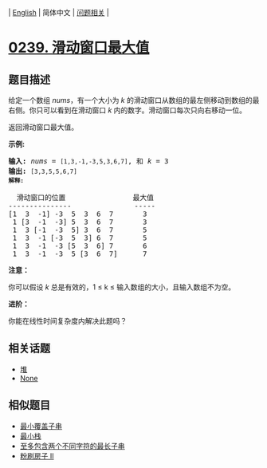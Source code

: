 
| [English](README_EN.md) | 简体中文 | [问题相关](QUESTION.md) |
# [0239. 滑动窗口最大值](https://leetcode-cn.com/problems/sliding-window-maximum/)
## 题目描述
<p>给定一个数组 <em>nums</em>，有一个大小为&nbsp;<em>k&nbsp;</em>的滑动窗口从数组的最左侧移动到数组的最右侧。你只可以看到在滑动窗口 <em>k</em> 内的数字。滑动窗口每次只向右移动一位。</p>

<p>返回滑动窗口最大值。</p>

<p><strong>示例:</strong></p>

<pre><strong>输入:</strong> <em>nums</em> = <code>[1,3,-1,-3,5,3,6,7]</code>, 和 <em>k</em> = 3
<strong>输出: </strong><code>[3,3,5,5,6,7] 
<strong>解释: 
</strong></code>
  滑动窗口的位置                最大值
---------------               -----
[1  3  -1] -3  5  3  6  7       3
 1 [3  -1  -3] 5  3  6  7       3
 1  3 [-1  -3  5] 3  6  7       5
 1  3  -1 [-3  5  3] 6  7       5
 1  3  -1  -3 [5  3  6] 7       6
 1  3  -1  -3  5 [3  6  7]      7</pre>

<p><strong>注意：</strong></p>

<p>你可以假设 <em>k </em>总是有效的，1 &le; k &le;&nbsp;输入数组的大小，且输入数组不为空。</p>

<p><strong>进阶：</strong></p>

<p>你能在线性时间复杂度内解决此题吗？</p>

## 相关话题
- [堆](https://leetcode-cn.com/tag/heap)
- [None](https://leetcode-cn.com/tag/sliding-window)
## 相似题目
- [最小覆盖子串](../0076/README.md)
- [最小栈](../0155/README.md)
- [至多包含两个不同字符的最长子串](../0159/README.md)
- [粉刷房子 II](../0265/README.md)
